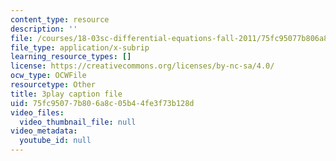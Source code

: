 ```yaml
---
content_type: resource
description: ''
file: /courses/18-03sc-differential-equations-fall-2011/75fc95077b806a8c05b44fe3f73b128d_z-meBrqcy_I.srt
file_type: application/x-subrip
learning_resource_types: []
license: https://creativecommons.org/licenses/by-nc-sa/4.0/
ocw_type: OCWFile
resourcetype: Other
title: 3play caption file
uid: 75fc9507-7b80-6a8c-05b4-4fe3f73b128d
video_files:
  video_thumbnail_file: null
video_metadata:
  youtube_id: null
---
```

